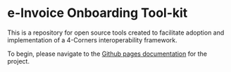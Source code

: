 # e-Invoice Onboarding Tool-kit
This is a repository for open source tools created to facilitate adoption and implementation of a 4-Corners interoperability framework.     

To begin, please navigate to the [Github pages documentation](https:https://bpc-opensourcetools.github.io/e-Invoice-Onboarding-Toolkit/faq/) for the project.  
